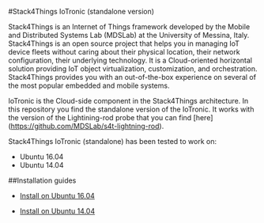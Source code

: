 #Stack4Things IoTronic (standalone version)

Stack4Things is an Internet of Things framework developed by the Mobile and Distributed Systems Lab (MDSLab) at the University of Messina, Italy. Stack4Things is an open source project that helps you in managing IoT device fleets without caring about their physical location, their network configuration, their underlying technology. It is a Cloud-oriented horizontal solution providing IoT object virtualization, customization, and orchestration. Stack4Things provides you with an out-of-the-box experience on several of the most popular embedded and mobile systems.

IoTronic is the Cloud-side component in the Stack4Things architecture. In this repository you find the standalone version of the IoTronic. It works with the version of the Lightining-rod probe that you can find [here] (https://github.com/MDSLab/s4t-lightning-rod).

Stack4Things IoTronic (standalone) has been tested to work on:

* Ubuntu 16.04 
* Ubuntu 14.04 


##Installation guides

* [Install on Ubuntu 16.04](doc/ubuntu1604.md)

* [Install on Ubuntu 14.04](doc/ubuntu1404.md)